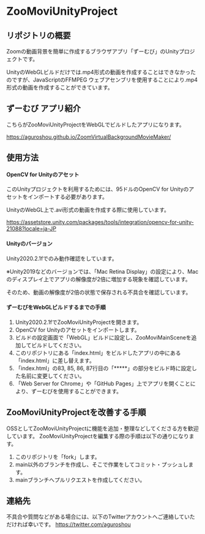 # ZooMoviUnityProject
## リポジトリの概要
Zoomの動画背景を簡単に作成するブラウザアプリ「ずーむび」のUnityプロジェクトです。

UnityのWebGLビルドだけでは.mp4形式の動画を作成することはできなかったのですが、JavaScriptのFFMPEG ウェブアセンブリを使用することにより.mp4形式の動画を作成することができています。

## ずーむび アプリ紹介
こちらがZooMoviUnityProjectをWebGLでビルドしたアプリになります。

https://aguroshou.github.io/ZoomVirtualBackgroundMovieMaker/

## 使用方法
#### OpenCV for Unityのアセット
このUnityプロジェクトを利用するためには、95ドルのOpenCV for Unityのアセットをインポートする必要があります。

UnityのWebGL上で.avi形式の動画を作成する際に使用しています。

https://assetstore.unity.com/packages/tools/integration/opencv-for-unity-21088?locale=ja-JP

#### Unityのバージョン
Unity2020.2.1fでのみ動作確認をしています。

※Unity2019などのバージョンでは、「Mac Retina Display」の設定により、Macのディスプレイ上でアプリの解像度が2倍に増加する現象を確認しています。

そのため、動画の解像度が2倍の状態で保存される不具合を確認しています。

#### ずーむびをWebGLビルドするまでの手順
1. Unity2020.2.1fでZooMoviUnityProjectを開きます。
1. OpenCV for Unityのアセットをインポートします。
1. ビルドの設定画面で「WebGL」ビルドに設定し、ZooMoviMainSceneを追加してビルドしてください。
1. このリポジトリにある「index.html」をビルドしたアプリの中にある「index.html」に差し替えます。
1. 「index.html」の83, 85, 86, 87行目の「*****」の部分をビルド時に設定した名前に変更してください。
1. 「Web Server for Chrome」や「GitHub Pages」上でアプリを開くことにより、ずーむびを使用することができます。

## ZooMoviUnityProjectを改善する手順
OSSとしてZooMoviUnityProjectに機能を追加・整理などしてくださる方を歓迎しています。
ZooMoviUnityProjectを編集する際の手順は以下の通りになります。
1. このリポジトリを「fork」します。
2. main以外のブランチを作成し、そこで作業をしてコミット・プッシュします。
3. mainブランチへプルリクエストを作成してください。

## 連絡先
不具合や質問などがある場合には、以下のTwitterアカウントへご連絡していただければ幸いです。
https://twitter.com/aguroshou
